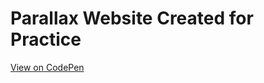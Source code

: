 # Parallax Website Created for Practice

[View on CodePen](https://codepen.io/lwpamihiranga/full/BajNWRj)
